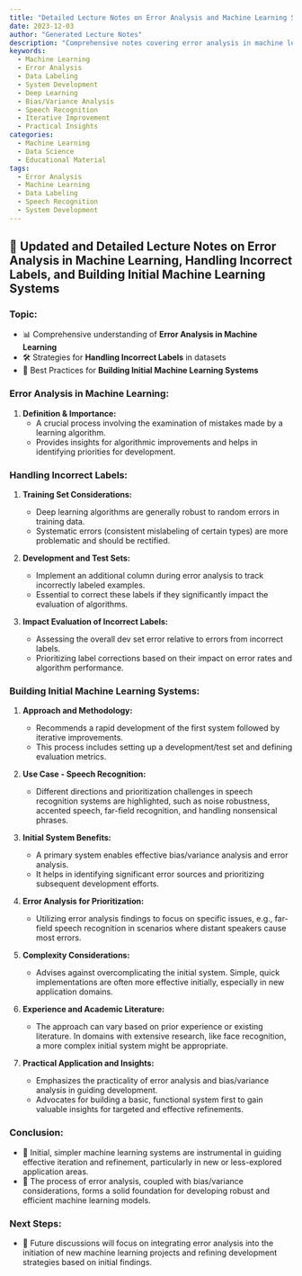 ```yaml
---
title: "Detailed Lecture Notes on Error Analysis and Machine Learning System Development"
date: 2023-12-03
author: "Generated Lecture Notes"
description: "Comprehensive notes covering error analysis in machine learning, strategies for handling incorrectly labeled data, and best practices for building initial machine learning systems."
keywords:
  - Machine Learning
  - Error Analysis
  - Data Labeling
  - System Development
  - Deep Learning
  - Bias/Variance Analysis
  - Speech Recognition
  - Iterative Improvement
  - Practical Insights
categories:
  - Machine Learning
  - Data Science
  - Educational Material
tags:
  - Error Analysis
  - Machine Learning
  - Data Labeling
  - Speech Recognition
  - System Development
---
```


## 📘 Updated and Detailed Lecture Notes on Error Analysis in Machine Learning, Handling Incorrect Labels, and Building Initial Machine Learning Systems

### **Topic:** 
- 📊 Comprehensive understanding of **Error Analysis in Machine Learning**
- 🛠️ Strategies for **Handling Incorrect Labels** in datasets
- 🚀 Best Practices for **Building Initial Machine Learning Systems**

### **Error Analysis in Machine Learning:**
1. **Definition & Importance:** 
   - A crucial process involving the examination of mistakes made by a learning algorithm.
   - Provides insights for algorithmic improvements and helps in identifying priorities for development.

### **Handling Incorrect Labels:**
1. **Training Set Considerations:**
   - Deep learning algorithms are generally robust to random errors in training data.
   - Systematic errors (consistent mislabeling of certain types) are more problematic and should be rectified.

2. **Development and Test Sets:**
   - Implement an additional column during error analysis to track incorrectly labeled examples.
   - Essential to correct these labels if they significantly impact the evaluation of algorithms.

3. **Impact Evaluation of Incorrect Labels:**
   - Assessing the overall dev set error relative to errors from incorrect labels.
   - Prioritizing label corrections based on their impact on error rates and algorithm performance.

### **Building Initial Machine Learning Systems:**
1. **Approach and Methodology:**
   - Recommends a rapid development of the first system followed by iterative improvements.
   - This process includes setting up a development/test set and defining evaluation metrics.

2. **Use Case - Speech Recognition:**
   - Different directions and prioritization challenges in speech recognition systems are highlighted, such as noise robustness, accented speech, far-field recognition, and handling nonsensical phrases.

3. **Initial System Benefits:**
   - A primary system enables effective bias/variance analysis and error analysis.
   - It helps in identifying significant error sources and prioritizing subsequent development efforts.

4. **Error Analysis for Prioritization:**
   - Utilizing error analysis findings to focus on specific issues, e.g., far-field speech recognition in scenarios where distant speakers cause most errors.

5. **Complexity Considerations:**
   - Advises against overcomplicating the initial system. Simple, quick implementations are often more effective initially, especially in new application domains.

6. **Experience and Academic Literature:**
   - The approach can vary based on prior experience or existing literature. In domains with extensive research, like face recognition, a more complex initial system might be appropriate.

7. **Practical Application and Insights:**
   - Emphasizes the practicality of error analysis and bias/variance analysis in guiding development.
   - Advocates for building a basic, functional system first to gain valuable insights for targeted and effective refinements.

### **Conclusion:**
- 🎯 Initial, simpler machine learning systems are instrumental in guiding effective iteration and refinement, particularly in new or less-explored application areas.
- 🧠 The process of error analysis, coupled with bias/variance considerations, forms a solid foundation for developing robust and efficient machine learning models.

### **Next Steps:**
- 🌱 Future discussions will focus on integrating error analysis into the initiation of new machine learning projects and refining development strategies based on initial findings.
